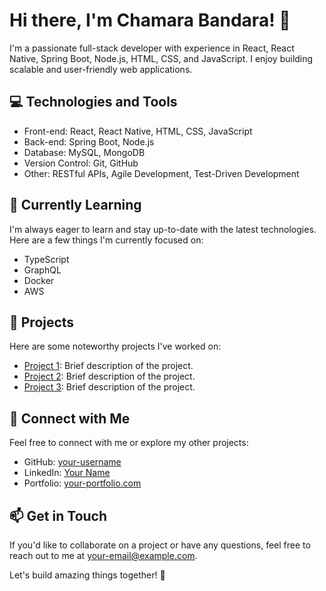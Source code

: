 # Hi there, I'm Chamara Bandara! 👋

I'm a passionate full-stack developer with experience in React, React Native, Spring Boot, Node.js, HTML, CSS, and JavaScript. I enjoy building scalable and user-friendly web applications. 

## 💻 Technologies and Tools

- Front-end: React, React Native, HTML, CSS, JavaScript
- Back-end: Spring Boot, Node.js
- Database: MySQL, MongoDB
- Version Control: Git, GitHub
- Other: RESTful APIs, Agile Development, Test-Driven Development

## 🌱 Currently Learning

I'm always eager to learn and stay up-to-date with the latest technologies. Here are a few things I'm currently focused on:

- TypeScript
- GraphQL
- Docker
- AWS

## 🚀 Projects

Here are some noteworthy projects I've worked on:

- [Project 1](https://github.com/your-username/project-1): Brief description of the project.
- [Project 2](https://github.com/your-username/project-2): Brief description of the project.
- [Project 3](https://github.com/your-username/project-3): Brief description of the project.

## 🔗 Connect with Me

Feel free to connect with me or explore my other projects:

- GitHub: [your-username](https://github.com/your-username)
- LinkedIn: [Your Name](https://www.linkedin.com/in/your-name)
- Portfolio: [your-portfolio.com](https://www.your-portfolio.com)

## 📫 Get in Touch

If you'd like to collaborate on a project or have any questions, feel free to reach out to me at your-email@example.com.

Let's build amazing things together! 🚀
